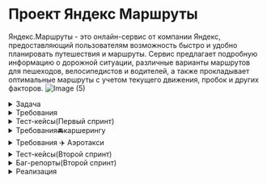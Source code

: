 # Проект Яндекс Маршруты

Яндекс.Маршруты - это онлайн-сервис от компании Яндекс, предоставляющий пользователям возможность 
быстро и удобно планировать путешествия и маршруты. Сервис предлагает подробную информацию о 
дорожной ситуации, различные варианты маршрутов для пешеходов, велосипедистов и водителей, 
а также прокладывает оптимальные маршруты с учетом текущего движения, пробок и других факторов.
![Image (5)](https://github.com/user-attachments/assets/1b54879c-bc13-4d87-a5b7-2beb424e5790)

<details>
  <summary>Задача</summary> 

 # Первый спринт
  1. Провести тест-анализ требований на валидацию полей. 
     Если найдёшь серые зоны, обратись за разъяснением к преподавателю.
  
  2. Создать набор тест-кейсов на проверку валидации полей формы Яндекс Маршрутов. 
     Примени техники тест-дизайна: классы эквивалентности и граничные значения.
  
  3. Протестировать валидацию полей и завести баг-репорты, если есть баги.

# Второй спринт

Текущая версия Яндекс Маршрутов отличается от версии из первого спринта. 
Теперь в приложении можно заказать каршеринг, а совсем скоро — и аэротакси.

Сначала тебе предстоит протестировать каршеринг: составить тестовую 
документацию, выполнить проверки, завести баг-репорты.

В четвёртом задании нужно протестировать новый вид транспорта по готовому чек-листу. 
Для этого придётся поработать в Charles: подменить ответы от бэкенда и 
настроить автоматические ответы.



<details>
	
  <summary>Макеты каршерингу</summary>

  https://www.figma.com/design/42mNwme0cBfZwNZUIcN1mh/Яндекс.Маршруты
  
  ![image](https://github.com/user-attachments/assets/0f0ed8a5-5ffb-4a96-892d-149da6ca3c07)
</details>

<details>
	
  <summary>Тест-кейсы</summary>
  https://docs.google.com/spreadsheets/d/16HwEAH7wp681kDS9s_S6vHPUz6LUVxDAGI_oZ7Gw3WI/edit?gid=899462569#gid=899462569
</details>

<details>
  <summary>Баг-репорты</summary>
  https://karlen.youtrack.cloud/issues?q=%D1%82%D0%B5%D0%B3:%20%7Bsprint%203%7D
</details>

<details>
  <summary>Отчёт о тестировании</summary>
  https://docs.google.com/spreadsheets/d/16HwEAH7wp681kDS9s_S6vHPUz6LUVxDAGI_oZ7Gw3WI/edit?gid=104825039#gid=104825039
</details>















  
  


  </details>
  <details>
  <summary>Требования</summary>

  ## Общее описание
 
Яндекс.Маршруты — сервис, который строит маршруты для транспорта разных видов. 
Рассчитывает время и стоимость поездки.
	  
В этом сервисе доступны несколько режимов: «Оптимальный», «Быстрый», «Свой».

В режиме «Свой» панель видов транспорта активна, можно выбрать тип транспорта. 
Система построит маршрут.

Если выбрать режим «Оптимальный» или «Быстрый», система автоматически 
определит вид транспорта и построит маршрут. Панель видов транспорта 
станет неактивна.

![image](https://github.com/user-attachments/assets/630aeb82-ee9d-4b03-b4b4-c309a76df299)

![image](https://github.com/user-attachments/assets/3d969554-94c1-4f5f-8857-11c827487730)

![image](https://github.com/user-attachments/assets/b390dc03-99dd-48e1-8dbe-3d7ab58e44a0)

## Интерфейс

В интерфейсе есть поля «Время начала поездки», «Откуда», «Куда». Переключатели
режимов маршрута: «Оптимальный», «Быстрый» и «Свой», а также переключатели
видов транспорта: свой автомобиль, каршеринг, такси, самокат, велосипед и пешком.

Пользователь вводит время отправления. Чтобы построить маршрут, нужно ввести
улицу и номер дома в поля «Откуда» и «Куда». В начале и конце адреса могут быть
пробелы: они допустимы, но при снятии фокуса система удалит их.

## Описание работы интерфейса

В стартовом состоянии поля «Время начала поездки», «Откуда» и «Куда» пустые. 
Режимы маршрутов «Оптимальный», «Быстрый и «Свой» не выбраны; 
панель переключения видов транспорта неактивна.

## Логика работы полей «Откуда» и «Куда»

Если поля адреса заполнены корректно, на карте отображаются точки А и В. Если поле 
«Откуда» заполнено некорректно, точка А не отображается. Если поле «Куда» 
заполнено некорректно, точка В не отображается. При некорректном значении поле 
подсвечивается красным; появляется сообщение об ошибке.

На данный момент в поля можно вводить только адреса из таблиц в конце документа. 
Функционал будет дорабатываться, чтобы в будущем можно было вводить 
любые существующие на карте адреса.

## Режим «Оптимальный» и «Быстрый»

Если выбрать режим «Оптимальный» или «Быстрый», система автоматически назначит 
вид транспорта; построится маршрут; отобразится время и стоимость поездки. 
Выбрать транспорт в этих режимах нельзя — панель видов транспорта неактивна.

## Режим «Свой»

Если выбрать режим «Свой», панель видов транспорта активна — можно переключать. 
Под каждый вид транспорта строится маршрут; рассчитывается время и стоимость 
поездки.

Если сменить вид транспорта или поменять значение в любом поле, маршрут 
перестроится; время и стоимость поездки пересчитается.


![image](https://github.com/user-attachments/assets/ad9c57d3-18b0-4f43-86f7-412b2b7fd0a7)

*На данный момент в поля можно вводить только адреса из таблиц в конце документа.
Функционал будет дорабатываться, чтобы в будущем можно было вводить любые 
существующие на карте адреса.

![image](https://github.com/user-attachments/assets/14baeca5-2fab-4db3-a59f-5c7733aeaf33)

## Логика расчёта
Система получает данные о начале поездки, точке А и точке В. После этого 
рассчитывает продолжительность и стоимость поездки по определённому алгоритму.

![image](https://github.com/user-attachments/assets/586db40a-82dc-4883-8406-e57c898b8543)

## Алгоритм: формулы
- Стоимость и время поездки зависят от скорости и длины маршрута.
- Скорость зависит от времени начала поездки.
- Длина маршрута – от точек А и Б на карте и построенного маршрута.

Расчёт времени поездки происходит по формуле: 

t = S/V
Расчёт стоимости поездки происходит по формуле: 

Р (итоговая) = S * P (за километр) ИЛИ t * P (за время).
## Вид транспорта, скорость и стоимость

Расстояние, скорость и стоимость за минуту или километр можно получить из таблиц. 
Этих данных достаточно, чтобы рассчитать время и стоимость поездки для каждого 
вида транспорта.

![image](https://github.com/user-attachments/assets/7ba021a7-59a0-4f64-ae5a-250d4d6200b5)

## Средняя скорость автомобиля

![image](https://github.com/user-attachments/assets/b53f1f1b-4c1a-48b6-a097-863c910be2a9)

## Средняя скорость такси с учётом движения по выделенным полосам

![image](https://github.com/user-attachments/assets/8b982c28-1519-4842-bd09-57d615f91ad6)

## Матрица расстояний между адресами для автомобильных дорог, в километрах

![image](https://github.com/user-attachments/assets/3c47d843-0303-45d2-9698-4e5a21ecd972)

## Матрица расстояний между адресами для пешеходов, в километрах

![image](https://github.com/user-attachments/assets/10531862-5a67-4941-a8aa-6f63d5553ac5)

# Дополнительная информация
## Алгоритм
Чтобы рассчитать время и стоимость маршрута, тестировщикам доступны таблицы со 
скоростью движения разных видов транспорта в разное время суток.

Если взять такие тестовые значения, что поездка захватит несколько временных 
интервалов, алгоритм выберет скорость автомобиля из того диапазона, 
в котором поездка началась.

![image](https://github.com/user-attachments/assets/3b071be0-d0d2-4ac8-a6b4-2b51867393fe)

## Фокус
На макете есть несколько полей: «Время начала поездки», «Откуда» и «Куда». 
Валидация полей срабатывает, если фокус уходит из поля. 

Фокус — это состояние элемента интерфейса, когда элемент активен. 
К нему относятся все действия пользователя. 

## Часы
В интерфейсе есть часы. Внутри — два поля ввода: часы и минуты. Например: 09:09.


























</details> 
 

  </details> 
 <details>
  <summary>Тест-кейсы(Первый спринт)</summary>
  https://docs.google.com/spreadsheets/d/1KdBcNtx6Oll4jiZ5pJUpXCKhJDK83V8F14KWLkLce4I/edit?gid=1304990855#gid=1304990855


# Проверки ввода данных для поездки

## Время начала поездки

### Часы

| Группа проверок                         | Название класса             | Границы | Тестовые данные внутри класса (содержимое поля) | Тестовые данные на границах (содержимое поля)          | Пояснение и оптимизации                                                |
|-----------------------------------------|-----------------------------|---------|--------------------------------------------------|--------------------------------------------------------|-----------------------------------------------------------------------|
| Поле заполнено (валидно)                |                             |         | 17                                               |                                                        | Проверяем как тестовое значение внутри класса                         |
| Числа от 0 до 23 (валидно)             |                             | 0, 23   | 17                                               | 0, -1, 1, 23, 22, 24                                  | Есть такие значения у неуспешной постройки маршрута                  |
| Однозначные числа (валидно)            |                             | 0, 9   | 5                                                | 0, -1, 1, 9, 8, 10                                   | Есть такие значения у неуспешной постройки маршрута                  |
| Отрицательные числа (невалидно)        |                             | -1      | -12                                              | -1, -2, 0                                            | Есть такое значение у успешной постройки маршрута                     |
| Числа от 24 и больше (невалидно)      |                             | 24      | 35                                               | 24, 23, 25                                           | Есть такое значение у успешной постройки маршрута                     |
| Пробел между числами                    |                             |         | 1 3                                              |                                                        |                                                                       |
| Не целые числа (невалидно)             |                             |         | 2.3                                              |                                                        |                                                                       |
| Буквы (невалидно)                       |                             |         | Три                                              |                                                        |                                                                       |
| Спецсимволы (невалидно)                |                             |         | №                                                |                                                        |                                                                       |
| Обязательное заполнение - пустое поле   | (невалидно)                 |         | пустое поле (0 символов)                        |                                                        |                                                                       |

### Минуты

| Группа проверок                         | Название класса             | Границы | Тестовые данные внутри класса (содержимое поля) | Тестовые данные на границах (содержимое поля)          | Пояснение и оптимизации                                                |
|-----------------------------------------|-----------------------------|---------|--------------------------------------------------|--------------------------------------------------------|-----------------------------------------------------------------------|
| Поле заполнено (валидно)                |                             |         | 35                                               |                                                        | Проверяем как тестовое значение внутри класса                         |
| Числа от 0 до 59 (валидно)             |                             | 0, 59   | 35                                               | 0, -1, 1, 59, 58, 60                                  | Есть такие значения у неуспешной постройки маршрута                  |
| Однозначные числа (валидно)            |                             | 0, 9   | 5                                                | 0, -1, 1, 9, 8, 10                                   | Есть такие значения у неуспешной постройки маршрута                  |
| Отрицательные числа (невалидно)        |                             | -1      | -15                                              | -1, -2, 0                                            | Есть такое значение у успешной постройки маршрута                     |
| Числа от 60 и больше (невалидно)      |                             | 60      | 80                                               | 60, 59, 61                                           | Есть такое значение у успешной постройки маршрута                     |
| Пробел между числами                    |                             |         | 3 7                                              |                                                        |                                                                       |
| Не целые числа (невалидно)             |                             |         | 3,4                                              |                                                        |                                                                       |
| Буквы (невалидно)                       |                             |         | сорок                                            |                                                        |                                                                       |
| Спецсимволы (невалидно)                |                             |         | %@                                               |                                                        |                                                                       |
| Обязательное заполнение - пустое поле   | (невалидно)                 |         | пустое поле (0 символов)                        |                                                        |                                                                       |

## Поле ввода адреса. Откуда

| Группа проверок                         | Название класса             | Границы | Тестовые данные внутри класса (содержимое поля)         | Тестовые данные на границах (содержимое поля)                                 | Пояснение и оптимизации                                                |
|-----------------------------------------|-----------------------------|---------|----------------------------------------------------------|------------------------------------------------------------------------------|-----------------------------------------------------------------------|
| Поле заполнено (валидно)                |                             |         | Фрунзенская набережная, 46 (26 символов)                |                                                                              | Проверяем как тестовое значение внутри класса                         |
| Длина ввода от 1 до 50 символов (валидно)|                             | 1, 50   | Фрунзенская набережная, 46 (26 символов)                | Т (1 символ), пустое поле (0 символов), Ту (2 символа), дромофобия (50 символов) | Есть такие значения у неуспешной постройки маршрута                  |
| Длина ввода от 51 символов             |                             | 51      | дромофобия (60 символов)                                | дромофобия (50 символов), дромофобия (51 символ)                            | Есть такие значения у успешной постройки маршрута                     |
| Русские буквы (валидно)                |                             |         | Усачева, 3                                              |                                                                              |                                                                       |
| Пробел (валидно)                       |                             |         | Комсомольский проспект, 18                               |                                                                              |                                                                       |
| Тире (валидно)                         |                             |         | 3-я Фрунзенская улица, 12                                |                                                                              |                                                                       |
| Цифра (валидно)                        |                             |         | Зубовский бульвар, 37                                    |                                                                              |                                                                       |
| Запятая (валидно)                      |                             |         | Хамовнический Вал, 34                                    |                                                                              |                                                                       |
| Точка (валидно)                        |                             |         | М. Пироговская, 25                                       |                                                                              |                                                                       |
| Пробел после адреса (валидно)         |                             |         | Комсомольский проспект, 18                               |                                                                              |                                                                       |
| Пробел до адреса (валидно)            |                             |         | Комсомольский проспект, 18                               |                                                                              |                                                                       |
| Адрес из базы данных                   |                             |         | Фрунзенская набережная, 46                               |                                                                              |                                                                       |
| Адрес не из базы данных                |                             |         | Савельева, 14                                            |                                                                              |                                                                       |
| Английские буквы (невалидно)           |                             |         | Sovietskaya, 46                                         |                                                                              |                                                                       |
| Спецсимволы (невалидно)                |                             |         | Комсомольский проспект № - 18                            |                                                                              |                                                                       |
| Обязательное заполнение - пустое поле   | (невалидно)                 |         | пустое поле (0 символов)                                |                                                                              |                                                                       |

## Поле ввода адреса. Куда

| Группа проверок                         | Название класса             | Границы | Тестовые данные внутри класса (содержимое поля)         | Тестовые данные на границах (содержимое поля)                                 | Пояснение и оптимизации                                                |
|-----------------------------------------|-----------------------------|---------|----------------------------------------------------------|------------------------------------------------------------------------------|-----------------------------------------------------------------------|
| Поле заполнено (валидно)                |                             |         | Хамовнический Вал, 34 (21 символ)                       |                                                                              | Проверяем как тестовое значение внутри класса                         |
| Длина ввода от 1 до 50 символов (валидно)|                             | 1, 50   | Хамовнический Вал, 34 (21 символ)                       | Я (1 символ), пустое поле (0 символов), Ямпольский (50 символов)            | Есть такие значения у неуспешной постройки маршрута                  |
| Длина ввода от 51 символов             |                             | 51      | Ямпольский (60 символов)                                 | Ямпольский (50 символов), Ямпольский (51 символ)                           | Есть такие значения у успешной постройки маршрута                     |
| Русские буквы (валидно)                |                             |         | Усачева, 3                                              |                                                                              |                                                                       |
| Пробел (валидно)                       |                             |         | Фрунзенская набережная, 46                               |                                                                              |                                                                       |
| Тире (валидно)                         |                             |         | 3-я Фрунзенская улица, 12                                |                                                                              |                                                                       |
| Цифра (валидно)                        |                             |         | Зубовский бульвар, 37                                    |                                                                              |                                                                       |
| Запятая (валидно)                      |                             |         | Хамовнический Вал, 34                                    |                                                                              |                                                                       |
| Точка (валидно)                        |                             |         | М. Пироговская, 25                                       |                                                                              |                                                                       |
| Пробел после адреса (валидно)         |                             |         | Комсомольский проспект, 18                               |                                                                              |                                                                       |
| Пробел до адреса (валидно)            |                             |         | Комсомольский проспект, 18                               |                                                                              |                                                                       |
| Адрес из базы данных                   |                             |         | Зубовский бульвар, 37                                    |                                                                              |                                                                       |
| Адрес не из базы данных                |                             |         | Доватора, 17                                             |                                                                              |                                                                       |
| Английские буквы (невалидно)           |                             |         | Theatre, 25                                             |                                                                              |                                                                       |
| Спецсимволы (невалидно)                |                             |         | Хамовнический Вал № - 34                                 |                                                                              |                                                                       |
| Обязательное заполнение - пустое поле   | (невалидно)                 |         | пустое поле (0 символов)                                |                                                                              |                                                                       |

  </details>

  <details>
  <summary>Требования🚘каршерингу</summary>

  # Требования к функциональности Каршеринг

  Пользователю нужно открыть Яндекс.Маршруты и корректно заполнить поля «Откуда» и «Куда». 
  Приложение построит маршрут, а под полями «Откуда» и «Куда» отобразятся режимы поездки: 
  «Оптимальный», «Быстрый», «Свой».

- Если выбрать режим «Оптимальный» или «Быстрый», система автоматически назначит
  способ передвижения: на авто, пешком, на такси, на самокате, на велосипеде,
  на каршеринге. Выбрать его самостоятельно нельзя — иконки неактивны.

- Если выбрать режим «Свой», способ передвижения можно поменять — иконки активны.

## Аренда машины

Арендовать машину можно в двух случаях:

- Если приложение предлагает тип транспорта «Каршеринг» в режиме «Оптимальный» или «Быстрый».
- Если пользователь выбирает тип транспорта «Каршеринг» в режиме «Свой».
- <>

Под названиями режимов появится информация о стоимости и продолжительности поездки, а также кнопка «Забронировать».

![image](https://github.com/user-attachments/assets/0d298a0e-ebe0-49db-9b0c-7e6013cf74a8)

Если нажать кнопку «Забронировать», вместо панели с названиями режимов появится форма бронирования.
В форме нужно выбрать тариф, добавить информацию о водительских правах, указать способ оплаты. 
Дополнительно можно перечислить требования к заказу.Под «Требованиями к заказу» расположена
кнопка «Забронировать». См. таблицу «Состояние кнопки».Если пользователь передумал арендовать 
машину, он может вернуться назад — это иконка со стрелкой влево. 
На экране снова откроется блок, где нужно выбрать способ передвижения.

## Форма бронирования

На экране бронирования можно удалять адреса — они необязательны для заказа каршеринга. 
Пользователь может выбрать нужную машину на карте.

**Ограничения полей**

![image](https://github.com/user-attachments/assets/5be543c1-ea24-461b-a269-419d6640a8cf)

![image](https://github.com/user-attachments/assets/54ffafc5-2fd7-45c0-9d8b-751600121912)

По умолчанию выбран тариф «Повседневный», поля «Добавить права» и «Способ оплаты» не заполнены.

Выбранный тариф подсвечивается серым. Под ним расположен блок с деталями тарифа и 
информацией о ближайшей машине:

- марка;
- описание тарифа;
- время в пути от пункта «Откуда» до машины — не будет отображаться, если пользователь
  удалит адрес в поле «Откуда»;
- время бесплатного ожидания;
- изображение машины;
- дополнительные параметры.

  Система автоматически выбирает ту машину, которая находится ближе всего к пользователю.
  На карте иконка ближайшей машины увеличивается, над ней появляется чёрная плашка с
  маркой машины.

  Остальные свободные машины продолжают отображаться на карте в виде иконок.
  При этом показываются автомобили всех тарифов. Пользователь может выбрать машину на
  карте и забронировать: он нажимает на иконку, она увеличивается, над ней появляется
  чёрная плашка с маркой, а на левой панели — обновлённая информация о машине.

  Если пользователь ещё не привязал банковскую карту, вместо слова
  «Карта» стоит слово «Добавить». Без карты забронировать машину нельзя.

По умолчанию приложение показывает точную стоимость поездки. Она рассчитывается 
по формуле — см. пункт «Формула расчёта тарифов». Если удалить хотя бы один 
адрес из полей «Откуда» или «Куда», отобразится стартовая цена за минуту.

### Стартовые цены тарифов (когда нет адреса)

![image](https://github.com/user-attachments/assets/4514c3a8-0847-4b11-a335-656168d61434)

## **Панель «Выбор тарифа»**

Есть три тарифа. Каждый элемент состоит из иконки автомобиля, названия тарифа, цены.

Один из тарифов всегда выбран. По умолчанию это тариф «Повседневный», но его можно изменить.

### Описания тарифов

Под списком тарифов есть блок с подробным описанием выбранного тарифа

![image](https://github.com/user-attachments/assets/59660b3b-5f6b-4102-a41b-b0984a390f79)

### Описания тарифов

![image](https://github.com/user-attachments/assets/92f2ec3e-b624-4b47-96fd-316b8f8253a9)

### Формула расчёта стоимости тарифов

Стоимость тарифа рассчитывается по формуле:

*фиксированная стоимость аренды в рублях + (60 * стоимость минуты поездки в рублях *
продолжительность поездки в часах) * коэффициент тарифа = стоимость поездки*

Например, стоимость поездки по тарифу «Повседневный»:

*150 + (60 * 6 * 1.25) * 1.5 = 825*

Пояснения к формуле:

- **150** — фиксированная стоимость аренды в рублях;
- **60** — минут в одном часе;
- **6** — стоимость минуты поездки на каршеринге в рублях;
- **1.25** — продолжительность поездки в часах;
- **1.5** — коэффициент тарифа «Повседневный».

**Коэффициенты:**

- Повседневный: 1.5.
- Походный: 2.
- Роскошный: 3.

**Продолжительность поездки** **в часах** рассчитывается так: расстояние / скорость.

- Расстояние — см. таблицу с адресами в общих требованиях.
- Скорость — см. таблицу со скоростями в общих требованиях.

## Поле «Добавить права»

![image](https://github.com/user-attachments/assets/28b64399-7cb1-46c2-9668-1d4c1258625a)

Если не добавить водительское удостоверение, забронировать машину не получится.

По умолчанию поле «Добавить права» не заполнено. Когда пользователь нажимает на поле,
появляется окно «Добавление прав». В нём нужно ввести имя, фамилию, дату рождения и 
номер водительского удостоверения.

Текст, который вводит пользователь, чёрного цвета.

Когда пользователь внёс все данные, появляется сообщение: «Спасибо! 
Документы отправлены на проверку. Скоро расскажем о результатах». 
Под сообщением — кнопка «Понятно».

Если нажать кнопку «Понятно», окно закроется, а в поле «Добавить права» появится 
таймер на 30 секунд. Через 30 секунд система сообщает, прошли ли 
документы верификацию.

**Ограничения поля «Добавить права»**

![image](https://github.com/user-attachments/assets/db851b4d-dfc8-4b96-a790-ca35ef2eea69)

### **После верификации**

Если документы прошли верификацию, рамка поля подсвечивается зелёным, у правого
края внутри поля появляется зелёная галочка. 
Пользователь больше не сможет редактировать данные водительского удостоверения. 
Несколько водительских удостоверений добавить нельзя.

Если документы не прошли верификацию, рамка поля подсвечивается красным, 
у правого края внутри поля появляется красный крестик. Если нажать на поле, 
снова откроется форма «Добавление прав». Над формой — текст 
сообщения: «Ваши документы не прошли верификацию. Попробуйте ещё раз».

## Поле «Способ оплаты»

По умолчанию поле не заполнено. Чтобы забронировать машину, нужно ввести 
реквизиты хотя бы одной карты и нажать кнопку «Привязать». 
Можно добавить неограниченное количество карт. 

При нажатии на поле «Способ оплаты» открывается окно «Способ оплаты» 
с возможностью привязать новую карту или выбрать уже привязанную.

Чтобы добавить новую, нужно нажать на кнопку «Добавить карту». 
После этого откроется окно «Добавление карты».

При успешном добавлении новой карты и нажатии на кнопку «Привязать» 
происходит переход обратно на форму выбора карт.

Чтобы выбрать карту, её нужно отметить и нажать на кнопку выхода из формы. 
Если карта одна, она выбирается автоматически.

После выхода из формы поле «Способ оплаты» заполнено данными выбранной карты.

### **Окно «Добавление карты»**:

![image](https://github.com/user-attachments/assets/80fa8d42-b5a8-4990-9a5c-49c10223e5fa)

**Ограничения окна «Добавление карты»**

![image](https://github.com/user-attachments/assets/a38a816a-0ce1-464e-a2db-afd3b492e03f)

Когда карта добавлена, в интерфейсе отображаются последние 4 цифры её номера. 
Так пользователь может узнавать и отличать свои карты.

## Панель «Требования к заказу»

Это выпадающий список. Он свёрнут, если выбран тариф по умолчанию — «Повседневный». 
Если пользователь выбирает другой тариф, список автоматически раскрывается. 
И наоборот: если вернуться к тарифу «Повседневный», панель «Требования к заказу» свернётся.

У каждого тарифа содержимое панели разное.

Панель можно скроллить.

**Требования к заказу**

![image](https://github.com/user-attachments/assets/16ba030e-7927-4054-b3da-abd6b88c7a0e)

## Кнопка «Забронировать»

Кнопка закреплена в левом нижнем углу экрана.

**Состояние кнопки**

![image](https://github.com/user-attachments/assets/b57fd8ed-f6eb-43cd-be92-75b58149bc82)

## Бронь машины

Если пользователь корректно заполнил все поля и нажал кнопку «Забронировать», 
в центре экрана появится окно с заголовком «Машина забронирована». 
Внутри — марка, номер, иконка и адрес машины, а также стоимость поездки и таймер, 
который отсчитывает время бесплатного ожидания.

Если поля «Откуда» и «Куда» заполнены, отображается точная стоимость поездки.
Если нет — стоимость за минуту.

### Таймер

- Таймер начинает отсчитывать время бесплатного ожидания, когда пользователь
  нажимает кнопку «Забронировать».
- Пока таймер работает, можно бесплатно отменить заказ.
- Когда время бесплатного ожидания заканчивается, таймер начинает отсчитывать
  время пользования каршерингом.
</details>

<details>
  <summary>Требования ✈️ Аэротакси</summary>

  ### В  задании нужно протестировать новый вид транспорта по готовому чек-листу.
  ### Для этого придётся поработать в Charles: подменить ответы от бэкенда и 
  ### настроить автоматические ответы. 

  # Требования к фиче: аэротакси

Чтобы фича заработала, нужно подставить новый тип транспорта и провести по нему расчёты. 
Для этого необходимо перехватить и изменить два ответа от бэкенда.

## Тип транспорта

Чтобы новый тип транспорта отобразился в интерфейсе:

- Запусти Яндекс.Маршруты.
- Найди адрес сервера с Маршрутами → папка `api` →  `v1` → `types` → `Response`.

  ![image](https://github.com/user-attachments/assets/4df1f01e-75b6-428b-8da1-e112e2cfe924)

  Здесь содержится ответ с типами транспорта, которые отображаются в интерфейсе. 

**В сообщении ты видишь параметры:**
`id` — идентификационный номер типа транспорта из базы данных,
`name` — наименование типа транспорта,
`icons` — набор иконок,
`inactive` — изображение иконки, когда тип транспорта не выбран,
`active` — изображение иконки, когда тип транспорта выбран.

**Шаги:**

1. Внимательно изучи структуру ответа, чтобы подставить в неё тестовые значения.
2. Добавь этот ответ в **Breakpoint**, чтобы Charles перехватил его при следующем обновлении страницы.
3. Обнови страницу. 
4. Добавь новый тип транспорта в перехваченный ответ:
5. 
![image](https://github.com/user-attachments/assets/7c3cff17-9891-40af-b687-13a832cccd1f)

Соблюдай структуру всего сообщения, иначе фронтенд не обработает ответ.

## Пример измененного сообщения

![image](https://github.com/user-attachments/assets/c690a28a-91ce-430d-bf74-95bd0f6d06e0)

Если просто нажать на иконку нового типа транспорта, отобразится только белый экран. Причина в том, что расчёты стоимости и времени не произведены. 

Нужно перехватить и изменить ответ с расчётами.

## Расчёт стоимости и времени

Заполни поля «Откуда» и «Куда».

Чтобы отобразить расчёт для нового типа транспорта в интерфейсе:

- Найди адрес сервера с Маршрутами → папка `api` →  `v1` → `estimate?
  byAuto=2.7&byLegs=3.7&time=1677844934038` → `Response`. Этот ресурс появится,
  когда ты заполнишь поля «Откуда» и «Куда» или выберешь другой тип транспорта.
  Значение `time` будет другое, это пример.

![image](https://github.com/user-attachments/assets/4df843d7-4dee-49ca-84c2-55d2fee81119)


Здесь содержится ответ с расчётом времени и стоимости. Эти данные отображаются в интерфейсе. 

В сообщении ты видишь параметры:

`estimations` — набор данных для расчётов,
`car, walk, taxi, bike, scooter, drive` — тип транспорта,
`price` — стоимость,
`duration` — время,
`modes` — набор режимов,
`optimal` — «Оптимальный»,
`fastest` — «Быстрый».

Шаги:

1. Внимательно изучи структуру ответа, тебе предстоит подставить тестовые значения в неё.
2. Теперь добавь этот ответ в **Breakpoint**, чтобы Charles перехватил его при следующем вводе адреса.
3. Обнови страницу.
4. Введи адрес.
5. В перехваченный ответ добавь стоимость и время для нового типа транспорта:

![image](https://github.com/user-attachments/assets/9b2199cf-5343-4b4a-82c2-23bf5c75cf69)

Бэкенд отправляет два сообщения с расчётами:

- первое — при вводе адреса,
- второе — при смене типа транспорта.

Первое можешь пропустить — сделай для него Execute. Тебе нужно сообщение, 
которое перехватывается при переходе в режим «Свой». В нём и производи замену.

## Пример сообщения

![image](https://github.com/user-attachments/assets/2ea40297-e3ce-49ac-a6ed-7eabb5d61356)

Важное напоминание. Чтобы всё заработало, нужно перехватить оба ответа: первое — с типом транспорта, 
второе — с расчётом стоимости и времени. Выполнить их нужно поочерёдно: 
сначала добавить новый тип транспорта, потом — расчёт стоимости и времени для него.





  </details>
  

<details>
  <summary>Тест-кейсы(Второй спринт)</summary>
[Тестирование Каршеринга](https://docs.google.com/spreadsheets/d/1bFpDoy5uOc9fklmYuWnVIDgni5dklseO-2X8Q4IYcRU/edit?gid=899462569#gid=899462569)
# Тестовый отчет

## Форма бронирования

| №   | Описание проверки                                                                                                                                                        | Windows 11 yandex 24/4 (800x600) | Windows 11 FF 126.0 (1920x1080) |
|-----|--------------------------------------------------------------------------------------------------------------------------------------------------------------------------|-----------------------------------|----------------------------------|
| Т1  | Форма бронирования                                                                                                                                                       |                                   |                                  |
| Т2  | Форма бронирования машины расположена в левой части экрана под полем "Куда", фон белый, серая контурная линия с круглыми углами, выровнено по центру                   | Passed                            | Passed                           |
| Т3  | Форму можно скроллить, если не умещается на экране, скроллбар не наезжает на другие поля                                                                              | Passed                            | Passed                           |
| Т4  | В левом верхнем углу формы кнопка "Назад" (иконка со стрелкой), форма круглая, цвет темно-серый, на иконке белая стрелка влево без хвостика                          | Failed                            | Failed                           |
| Т5  | В форме есть возможность выбрать три тарифа: 1. Повседневный 2. Походный 3. Роскошный                                                                                  | Passed                            | Passed                           |
| Т6  | Стартовое состояние формы бронирования: поля «Добавить права» и «Способ оплаты» пустые                                                                                 | Passed                            | Passed                           |
| Т7  | По умолчанию выбран тариф "Повседневный"                                                                                                                                 | Passed                            | Passed                           |
| Т8  | У выбранного тарифа светло-серый фон без выраженного контура, углы скруглены                                                                                           | Passed                            | Passed                           |
| Т9  | Не выбранные тарифы без формы                                                                                                                                          | Passed                            | Passed                           |

### Иконка тарифа «Повседневный»:

| №   | Описание проверки                                                                                                                                                        | Windows 11 yandex 24/4 (800x600) | Windows 11 FF 126.0 (1920x1080) |
|-----|--------------------------------------------------------------------------------------------------------------------------------------------------------------------------|-----------------------------------|----------------------------------|
| Т10 | Отцентрирован по левому краю формы Бронирование под кнопкой "Назад"                                                                                                   | Passed                            | Passed                           |
| Т11 | Содержит в верхней части изображение темно-серой машины, отцентрирован по левому краю иконки тарифа                                                                      | Passed                            | Passed                           |
| Т12 | Под изображением машины название тарифа ("Повседневный"), шрифт обычный, цвет серый; при выборе тарифа цвет текста становится черным, отцентрирован по левому краю иконки тарифа | Passed                            | Passed                           |
| Т13 | Под названием тарифа цена за поездку (цифры и знак рубля), шрифт обычный, цвет серый; при выборе тарифа цвет шрифта становится черным, отцентрирован по левому краю иконки тарифа | Passed                            | Passed                           |
| Т14 | При удалении хотя бы одного адреса из полей «Откуда» или «Куда» отобразится стартовая цена за минуту (6р/мин)                                                        | Blocked                           | Blocked                          |

### Иконка тарифа «Походный»:

| №   | Описание проверки                                                                                                                                                        | Windows 11 yandex 24/4 (800x600) | Windows 11 FF 126.0 (1920x1080) |
|-----|--------------------------------------------------------------------------------------------------------------------------------------------------------------------------|-----------------------------------|----------------------------------|
| Т15 | Отцентрирован справа от тарифа "Повседневный", между тарифом "Повседневный" и "Роскошный"                                                                                | Passed                            | Passed                           |
| Т16 | Тариф содержит в верхней части изображение темно-синей машины, отцентрирован по левому краю иконки тарифа                                                                 | Passed                            | Passed                           |
| Т17 | Под изображением машины название тарифа ("Походный"), шрифт обычный, цвет серый; при выборе тарифа цвет текста становится черным, отцентрирован по левому краю иконки тарифа | Passed                            | Passed                           |
| Т18 | Под названием тарифа цена за поездку (цифры и знак рубля), шрифт обычный, цвет серый; при выборе тарифа цвет шрифта становится черным, отцентрирован по левому краю иконки тарифа | Passed                            | Passed                           |
| Т19 | При удалении хотя бы одного адреса из полей «Откуда» или «Куда» отобразится стартовая цена за минуту (17р/мин)                                                        | Blocked                           | Blocked                          |

### Иконка тарифа «Роскошный»:

| №   | Описание проверки                                                                                                                                                        | Windows 11 yandex 24/4 (800x600) | Windows 11 FF 126.0 (1920x1080) |
|-----|--------------------------------------------------------------------------------------------------------------------------------------------------------------------------|-----------------------------------|----------------------------------|
| Т20 | Тариф "Роскошный" отцентрирован справа от тарифа "Походный", по правому краю формы бронирования                                                                          | Passed                            | Passed                           |
| Т21 | Тариф "Роскошный" содержит в верхней части изображение машины светло-зеленого цвета                                                                                     | Passed                            | Passed                           |
| Т22 | Под изображением машины название тарифа ("Роскошный"), шрифт обычный, цвет серый; при выборе тарифа цвет текста становится черным, отцентрирован по левому краю иконки тарифа | Passed                            | Passed                           |
| Т23 | Под названием тарифа цена за поездку (цифры и знак рубля), шрифт обычный, цвет серый; при выборе тарифа цвет шрифта становится черным, отцентрирован по левому краю иконки тарифа | Passed                            | Passed                           |
| Т24 | При удалении хотя бы одного адреса из полей «Откуда» или «Куда» отобразится стартовая цена за минуту (34р/мин)                                                        | Blocked                           | Blocked                          |

### Блок с деталями тарифа и информацией о ближайшей машине:

| №   | Описание проверки                                                                                                                                                        | Windows 11 yandex 24/4 (800x600) | Windows 11 FF 126.0 (1920x1080) |
|-----|--------------------------------------------------------------------------------------------------------------------------------------------------------------------------|-----------------------------------|----------------------------------|
| Т25 | Блок расположен под тарифами, отцентрирован по середине, имеет контурную линию серого цвета, углы скруглены                                                            | Passed                            | Passed                           |
| Т26 | В верхней части блока расположена надпись, содержащая модель автомобиля "BMW 750" (для тарифа "Повседневный"), шрифт жирный, цвет черный, отцентрирован по середине блока | Passed                            | Passed                           |
| Т27 | Под моделью автомобиля расположено описание тарифа "Просто по делам, ничего лишнего" (для тарифа "Повседневный"), шрифт обычный, цвет черный, отцентрирован по середине | Passed                            | Passed                           |
| Т28 | Под описанием тарифа находится информация о времени пути пешком от пункта «Откуда» до машины, цвет серый, в начале строки содержится иконка пешехода, отцентрирован по середине блока | Failed                            | Failed                           |
| Т29 | Если удалить адрес в поле «Откуда», время в пути от пункта «Откуда» до машины не будет отображаться                                                                     | Blocked                           | Blocked                          |
| Т30 | С права от времени пути пешком до машины серая точка, после точки текст "15:00 мин. бесплатного ожидания" (для тарифа "Повседневный"), цвет текста серый              | Passed                            | Passed                           |
| Т31 | Под информацией о времени пути пешком и времени бесплатного ожидания находится изображение автомобиля, отцентрирован по середине блока, цвет автомобиля серого цвета (для тарифа "Повседневный") | Passed                            | Passed                           |
| Т32 | Под изображением автомобиля располагается текст с особенностями тарифа "видеорегистратор • зарядка для телефона", цвет серый, отцентрирован по середине блока (между значениями точка) | Passed                            | Passed                           |

### Поле «Добавить права»:

| №   | Описание проверки                                                                                                                                                        | Windows 11 yandex 24/4 (800x600) | Windows 11 FF 126.0 (1920x1080) |
|-----|--------------------------------------------------------------------------------------------------------------------------------------------------------------------------|-----------------------------------|----------------------------------|
| Т33 | Поле "Добавить права" расположено под блоком с деталями тарифа, имеет серую контурную линию с круглыми углами                                                            | Passed                            | Passed                           |
| Т34 | Поле имеет название «Добавить права», цвет текста серый, шрифт обычный, отцентрирован по левому краю поля                                                                | Passed                            | Passed                           |
| Т35 | С правой стороны поле имеет стрелку "вправо", цвет черный                                                                                                               | Failed                            | Failed                           |
| Т36 | Изначально поле "Добавить права" пустое                                                                                                                                 | Passed                            | Passed                           |
| Т37 | Если документ прошел верификацию, рамка поля подсвечивается зеленым, у правого края внутри поля появляется зеленая галочка                                               | Failed                            | Failed                           |
| Т38 | Если документы не прошли верификацию, рамка поля подсвечивается красным, у правого края внутри поля появляется красный крестик                                            | Skipped                           | Skipped                           |
## Поле «Способ оплаты»

| ID  | Описание                                                                                                        | Ожидаемый результат | Фактический результат |
|-----|------------------------------------------------------------------------------------------------------------------|--------------------|-----------------------|
| Т39 | Поле способ оплаты расположено под полем добавить права, имеет серую контурную линию с круглыми углами        | Passed             | Passed                |
| Т40 | Поле имеет название «Способ оплаты», текст отцентрирован по левому краю поля, шрифт обычный, цвет серый      | Failed             | Failed                |
| Т41 | Поле имеет текст «Добавить», отцентрирован справа от названия поля (Способ оплаты), с отступом, шрифт обычный | Passed             | Passed                |
| Т42 | В правом краю поле отцентрирована стрелка "вправо", цвет черный, слева от стрелки изображение банковской карты | Passed             | Passed                |
| Т43 | Изначально поле «Способ оплаты» пустое                                                                          | Passed             | Passed                |
| Т44 | Если внесены реквизиты карты, «Способ оплаты» заполнено данными выбранной карты, вместо слова "Добавить" будет слово "Карта" | Failed             | Failed                |

## Панель «Требования к заказу»

| ID  | Описание                                                                                                        | Ожидаемый результат | Фактический результат |
|-----|------------------------------------------------------------------------------------------------------------------|--------------------|-----------------------|
| Т45 | Панель «Требования к заказу» расположена под полем «Способ оплаты», имеет светло-серый фон без выраженного контура | Passed             | Passed                |
| Т46 | На панели есть название «Требования к заказу», шрифт обычный, цвет темно-серый, отцентрирован по левому краю панели | Passed             | Passed                |
| Т47 | В правом углу панели «Требования к заказу» есть стрелка "вниз" черного цвета; если список открыт — стрелка вверх | Passed             | Passed                |
| Т48 | Панель «Требования к заказу» можно скроллить, в панели присутствует скроллбар                                   | Failed             | Failed                |
| Т49 | Панель «Требования к заказу» — выпадающий список; если выбран тариф по умолчанию «Повседневный», панель свернута | Failed             | Failed                |
| Т50 | Если выбрать другой тариф, список «Требования к заказу» автоматически раскрывается; если вернуться к тарифу «Повседневный», панель свернется | Failed             | Failed                |
| Т51 | У каждого тарифа содержимое панели разное                                                                       | Passed             | Passed                |
| Т52 | Тариф «Повседневный» в выпадающем окне «Требования к заказу»: опция "зарядка для телефона" с "чекбоксом", круглый синего цвета на белом фоне | Passed             | Passed                |
| Т53 | Тариф «Повседневный» в выпадающем окне «Требования к заказу»: под полем опцией "зарядка для телефона" текст "Светомузыка Доступно в тарифе «Роскошный»" | Failed             | Failed                |
| Т54 | В левом углу поле с текстом "Светомузыка Доступно в тарифе «Роскошный»", кнопка/гиперссылка, рядом черная стрелка вправо | Passed             | Passed                |

## Кнопка «Забронировать»

| ID  | Описание                                                                                                        | Ожидаемый результат | Фактический результат |
|-----|------------------------------------------------------------------------------------------------------------------|--------------------|-----------------------|
| Т55 | Кнопка закреплена в левом нижнем углу экрана, цвет синий, без выраженного контура, углы скругленные, текст на кнопке белого цвета | Passed             | Passed                |
| Т56 | Все обязательные поля и адреса заполнены, на кнопке текст белого цвета сверху жирным шрифтом "забронировать"; под словом "забронировать" обычным шрифтом "Маршрут составит (расстояние) км и займет (время) мин" | Passed             | Passed                |
| Т57 | Все обязательные поля и адреса заполнены, кроме прав; на кнопке текст белого цвета сверху жирным шрифтом "Добавить права и забронировать" снизу обычным шрифтом "Маршрут составит (расстояние) км и займет (время) мин" | Failed             | Failed                |
| Т58 | Все обязательные поля и адреса заполнены, кроме способа оплаты; на кнопке текст белого цвета сверху жирным шрифтом "Добавить оплату и забронировать" снизу обычным шрифтом "Маршрут составит (расстояние) км и займет (время) мин" | Passed             | Passed                |
| Т59 | Все обязательные поля заполнены, адреса удалены; на кнопке текст белого цвета "Забронировать" | Blocked            | Blocked               |
| Т60 | Обязательное поле "Добавить права" не заполнено и адреса удалены; на кнопке текст белого цвета "Добавить права и забронировать" | Blocked            | Blocked               |
| Т61 | Обязательное поле "Способ оплаты" не заполнено и адреса удалены; на кнопке текст белого цвета "Добавить оплату и забронировать" | Blocked            | Blocked               |

## Окно «Машина забронирована»

| ID  | Описание                                                                                                        | Ожидаемый результат | Фактический результат |
|-----|------------------------------------------------------------------------------------------------------------------|--------------------|-----------------------|
| Т62 | Окно «Машина забронирована» расположено посередине экрана, фон белый, без выраженной контурной линии, углы скруглены | Failed             | Passed                |
| Т63 | В верхней части окна заголовок "Машина забронирована", шрифт жирный, цвет черный, отцентрирован по левому краю окна | Passed             | Passed                |
| Т64 | Под заголовком текст "Бесплатное ожидание", шрифт обычный, цвет черный, отцентрирован по левому краю окна | Passed             | Passed                |
| Т65 | Напротив текста "Бесплатное ожидание" время ожидания цифрами в формате (мм:сс), начинается с 15:00 (для тарифа повседневный), цвет черный, отцентрирован по правому краю окна | Failed             | Failed                |
| Т66 | В окне есть три одинаковых горизонтальных разделительных линии: первая под текстом "Бесплатное ожидание", вторая под изображением автомобиля, третья под словом "отменить", разделительные линии светло-серого цвета, на всю ширину окна | Passed             | Passed                |
| Т67 | Под первой разделительной линией надпись, содержащая модель и госномер автомобиля, модель и госномер разделены дефисом, шрифт жирный, цвет черный, отцентрирован по середине окна | Failed             | Failed                |
| Т68 | Под надписью, содержащей модель и госномер автомобиля, изображение автомобиля, цвет темно-серый, отцентрирован по середине окна (для тарифа "Повседневный") | Passed             | Passed                |
| Т69 | Снизу под второй разделительной линией отцентрированы по середине окна серый круг, по середине круга черный крестик, под кругом надпись "Изменить", шрифт обычный, цвет светло-серый, отцентрирован по середине окна | Passed             | Passed                |
| Т70 | Под третьей разделительной линией в левом краю окна синий маркер (круг), справа от маркера адрес автомобиля, шрифт обычный, цвет черный; под адресом текст-подсказка "Адрес машины", шрифт обычный, цвет светло-серый, отцентрирован по левому краю адреса | Passed             | Passed                |
| Т71 | Под разделом "Адрес машины" разделительная линия цвет светло-серый, начинается отцентрирована по левому краю "адреса машины", заканчивается линия с небольшим отступом от правого края окна | Failed             | Failed                |
| Т72 | Под разделом "Адрес машины" после разделительной линии в правом углу окна круг с черным жирным контуром, по середине круга буква латинского алфавита "i"; справа от круга текст "Ещё про поездку", шрифт обычный, цвет черный | Passed             | Passed                |
| Т73 | Под текстом "Ещё про поездку" надпись "Стоимость" — дефис, и если заполнены поля "Откуда" и "Куда", то после дефиса выводится цена (например, 1300 р.), шрифт обычный, цвет черный | Failed             | Failed                |
| Т74 | Снизу окна с разделительной линией, под разделительной линией красный квадрат с текстом "Отменить", шрифт обычный, цвет белый, отцентрирован по середине окна | Passed             | Passed                |
## Окно «Машина забронирована»

| ID  | Описание                                                                                                           | Ожидаемый результат | Фактический результат |
|-----|---------------------------------------------------------------------------------------------------------------------|---------------------|-----------------------|
| Т69 | Снизу под второй разделительной линией отцентрированы серый круг, по середине круга черный крестик, под кругом надпись "Изменить", шрифт обычный, цвет светло-серый | Passed              | Passed                |
| Т70 | Под третьей разделительной линией в левом краю окна синий маркер (круг), справа от маркера адрес автомобиля, шрифт обычный, цвет черный, под адресом текст-подсказка "Адрес машины", шрифт обычный, цвет светло-серый | Passed              | Passed                |
| Т71 | Под разделом "Адрес машины" разделительная линия светло-серого цвета, начало отцентрировано по левому краю "адреса машины", заканчивается с небольшим отступом от правого края окна | Failed              | Failed                |
| Т72 | Под разделом "Адрес машины" после разделительной линии в правом углу окна круг с черным жирным контуром, по середине круга буква латинского алфавита "i"; справа от круга текст "Ещё про поездку", шрифт обычный, цвет черный | Passed              | Passed                |
| Т73 | Под текстом "Ещё про поездку" надпись "Стоимость" — дефис и, если заполнены поля "Откуда" и "Куда", то после дефиса будет указана стоимость поездки в цифрах и со знаком рубля, шрифт обычный, цвет светло-серый | Passed              | Passed                |
| Т74 | Если поля "Откуда" и "Куда" не заполнены, в разделе "Стоимость" после дефиса будет отображаться стоимость поездки за одну минуту, шрифт обычный, цвет светло-серый | Blocked             | Blocked               |

## Окно «Вы уверены, что хотите отменить поездку?»

| ID  | Описание                                                                                                           | Ожидаемый результат | Фактический результат |
|-----|---------------------------------------------------------------------------------------------------------------------|---------------------|-----------------------|
| Т75 | Окно «Вы уверены, что хотите отменить поездку?» расположено посередине экрана, фон белый, без выраженной контурной линии, углы скруглены | Blocked             | Blocked               |
| Т76 | В верхней части окна заголовок «Вы уверены, что хотите отменить поездку?», шрифт жирный, цвет черный, отцентрирован по середине окна | Blocked             | Blocked               |
| Т77 | Под заголовком по левой стороне окна отцентрирована кнопка "Нет" с круглыми углами, цвет кнопки серый, надпись "Нет" белого цвета | Blocked             | Blocked               |
| Т78 | Под заголовком по правой стороне окна отцентрирована кнопка "Да" с круглыми углами, цвет кнопки синий, надпись "Да" белого цвета | Blocked             | Blocked               |

## Окно «Поездка отменена»

| ID  | Описание                                                                                                           | Ожидаемый результат | Фактический результат |
|-----|---------------------------------------------------------------------------------------------------------------------|---------------------|-----------------------|
| Т79 | Окно «Поездка отменена» расположено посередине экрана, фон белый, без выраженной контурной линии, углы скруглены | Blocked             | Blocked               |
| Т80 | В верхней части окна заголовок «Поездка отменена», шрифт жирный, цвет черный, отцентрирован по середине окна | Blocked             | Blocked               |
| Т81 | Под заголовком кнопка "Принято", цвет кнопки синий, текст белый, углы кнопки скруглены, отцентрирована по середине окна | Blocked             | Blocked               |

## Иконки машин на карте

| ID  | Описание                                                                                                           | Ожидаемый результат | Фактический результат |
|-----|---------------------------------------------------------------------------------------------------------------------|---------------------|-----------------------|
| Т82 | Иконки машин на карте темно-синего цвета и у всех тарифов одинаковые | Passed              | Failed                |
| Т83 | На карте отображаются машины выбранного тарифа и невыбранных тарифов | Failed              | Failed                |
| Т84 | Иконки машин на карте должны быть расположены на улицах города | Failed              | Failed                |
| Т85 | Все иконки машин на карте направлены в разные стороны (по направлению движения) | Failed              | Failed                |
| Т86 | Если выбран каршеринг на экране бронирования, можно удалять адреса и выбрать нужную машину на карте | Blocked             | Blocked               |
| Т87 | На карте иконка выбранной машины увеличивается, над ней появляется черная плашка с маркой машины. | Failed              | Failed                |
| Т88 | Остальные свободные машины продолжают отображаться на карте в виде иконок | Passed              | Passed                |
| Т89 | После бронирования на карте отображаются машины всех тарифов | Failed              | Failed                |
| Т90 | При нажатии на иконку машины она увеличивается, над ней появляется черная плашка с маркой | Failed              | Failed                |
 </details>

 <details>
  <summary>Баг-репорты(Второй спринт)</summary>
(https://karlen.youtrack.cloud/issues?q=%D1%82%D0%B5%D0%B3:%20%7BSprint%202%7D)
 </details>
 

<details>
  <summary>Реализация</summary>
https://qa-routes.praktikum-services.ru/
 </details>
